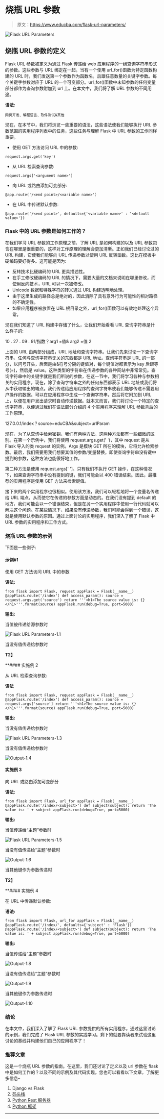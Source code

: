 # 烧瓶 URL 参数

> 原文：<https://www.educba.com/flask-url-parameters/>

![Flask URL Parameters](img/7bf9c096565b5fa1a458d30d5559daf5.png)



## 烧瓶 URL 参数的定义

Flask URL 参数被定义为通过 Flask 传递给 web 应用程序的一组查询字符串形式的参数。这些参数与 URL 绑定在一起。当有一个使用 url_for()函数为特定函数构建的 URL 时，我们发送第一个参数作为函数名，后跟任意数量的关键字参数。每个关键字参数对应于 URL 的一个可变部分。url_for()函数中未知参数的任何变量部分都作为查询参数附加到 url 上。在本文中，我们将了解 URL 参数的不同用途。

**语法:**

<small>网页开发、编程语言、软件测试&其他</small>

现在，在本节中，我们将浏览一些重要的语法，这些语法使我们能够执行 URL 参数范围的实用程序列表中的任务，这些任务与理解 Flask 中 URL 参数的工作同样重要。

*   使用 GET 方法访问 URL 中的参数:

`request.args.get('key')`

*   从 URL 检索查询参数:

`request.args['<argument name>']`

*   向 URL 或路由添加可变部分:

`@app.route('/<end point>/<variable name>')`

*   在 URL 中传递默认参数:

`@app.route('/<end point>', defaults={'<variable name>' : '<default value>'})`

### Flask 中的 URL 参数是如何工作的？

在我们学习 URL 参数的工作原理之前，了解 URL 是如何构建的以及 URL 参数包含在哪里是很重要的，这样对工作原理的理解会更加清晰。正如我们已经讨论过的 URL 构建，它使我们能够向 URL 传递参数以使用 URL 反转函数。这比在模板中硬编码要好得多。这可能是因为:

*   反转技术比硬编码的 URL 更具描述性。
*   在手工修改硬编码的 URL 的情况下，需要大量的文档来说明在哪里修改，而使用反向技术，URL 可以一次被修改。
*   Unicode 数据和特殊字符的转义通过 URL 构建透明地处理。
*   由于这里生成的路径总是绝对的，因此消除了具有意外行为可能性的相对路径的不确定性。
*   如果应用程序被放置在 URL 根目录之外，url_for()函数可以有效地处理这个异常。

现在我们知道了 URL 构建中存储了什么，让我们开始看看 URL 查询字符串是什么样子的:

10 . 27 . 09 . 91/指数？arg1 =值& arg2 =值 2

上面的 URL 由两部分组成，URL 地址和查询字符串。让我们先来讨论一下查询字符串，任何与查询字符串无关的东西都是 URL 地址。查询字符串是 URL 的一部分，以问号开头，后面是由&符号分隔的键值对，每个键值对都表示为 key 后跟等号(=)，然后是 value。这种类型的字符串在传递参数的各种网站中非常常见。查询字符串中的关键字就是我们所说的参数，在这一节中，我们将学习各种与参数相关的实用程序。现在，除了查询字符串之外的任何东西都表示 URL 地址或我们将从中获取输出的端点。我们传递给应用程序的查询字符串使我们能够传递不需要用户操作的数据。可以在应用程序中生成一个查询字符串，然后将它附加到 URL 上，以便在用户发出请求时自动传递数据。就本文而言，我们将讨论一个特定的查询字符串，以便通过我们在语法部分介绍的 4 个实用程序来理解 URL 参数背后的工作原理。

127.0.0.1/index？source=eduCBA&subject=urlParam

现在，为了从查询中检索密钥，我们有两种方法，这两种方法都有一些细微的区别。在第一个示例中，我们将使用 request.args.get(' <argument name="">')，其中 request 是从 Flask 导入的类 request 的实例。Args 是模块 GET 所在的模块，它将允许检索参数。最后，我们需要用我们想要其值的参数/变量替换<argument name="">。即使查询字符串没有键中提到的参数，这种方法也能很好地工作。</argument></argument>

第二种方法是使用 request.args[' <argument name="">']。只有我们不执行 GET 操作，在这种情况下，如果查询字符串中没有提到的键，我们可能会以 400 错误结束。因此，最推荐的实用程序是使用 GET 方法来检索键值。</argument>

接下来的两个实用程序也很相似。使用该方法，我们可以轻松地将一个变量名传递给 URL 端点，从而使它在传递的参数方面是动态的。在我们没有提到 default 的地方，我们可能会以一个错误结束，但是在另一个实用程序中使用一行代码就可以解决这个问题。在某些情况下，如果没有传递参数，我们可能会得到一个错误，这就是使用默认参数的原因。通过上面讨论的实用程序，我们深入了解了 Flask 中 URL 参数的实用程序和工作方式。

### 烧瓶 URL 参数的示例

下面是一些例子:

#### 示例#1

使用 GET 方法访问 URL 中的参数

**语法:**

`from flask import Flask, request
appFlask = Flask(__name__)
@appFlask.route('/index')
def access_param():
source = request.args.get('source')
return '''<h1>The source value is: {}</h1>'''.format(source)
appFlask.run(debug=True, port=5000)`

**输出:**

当值被传递给源参数时

![Flask URL Parameters-1.1](img/8a7046ae00fde89ca5010d78a0531dcd.png)



当没有值传递给参数时

**T2】**



 **#### 实施例 2

从 URL 检索查询参数:

**语法**

`from flask import Flask, request
appFlask = Flask(__name__)
@appFlask.route('/index')
def access_param():
source = request.args['source'] return '''<h1>The source value is: {}</h1>'''.format(source)
appFlask.run(debug=True, port=5000)`

**输出:**

当没有值传递给参数时

![Flask URL Parameters-1.3](img/a0102462e26842992adbfc1b5b466d5e.png)



当没有值传递给参数时

![Output-1.4](img/b399380d7be254f3f7733b8e90e0d8fb.png)



#### 实施例 3

向 URL 或路由添加可变部分

**语法:**

`from flask import Flask, url_for
appFlask = Flask(__name__)
@appFlask.route('/index/<subject>')
def subject(subject):
return 'The value is: ' + subject
appFlask.run(debug=True, port=5000)`

**输出:**

当值传递给“主题”参数时

![Flask URL Parameters-1.5](img/bdaf69b76be15cc98da507c1b36cc407.png)



当没有值传递给“主题”参数时

![Output-1.6](img/2efe1ca0d97857e4e6f8f31a386ebc6c.png)



当其他键作为参数传递时

**T2】**



 **#### 实施例 4

在 URL 中传递默认参数:

**语法:**

`from flask import Flask, url_for
appFlask = Flask(__name__)
@appFlask.route('/index/', defaults={'subject' : 'Flask'})
@appFlask.route('/index/<subject>')
def subject(subject):
return 'The value is: ' + subject
appFlask.run(debug=True, port=5000)`

**输出:**

当值传递给“主题”参数时

![Output-1.8](img/419cb94a066d033c4072d875b294b2de.png)



当没有值传递给“主题”参数时

![Output-1.9](img/703c2dd2534dfc452f3444bf7052a727.png)



当其他键作为参数传递时

![Output-1.10](img/7b2212a2d13ffc6bf29bde9f2bc2e018.png)



### 结论

在本文中，我们深入了解了 Flask URL 参数提供的所有实用程序，通过这里讨论的示例，我们完成了 Flask URL 参数的实践学习。剩下的就要靠读者来试验这里讨论的基线并构建他们自己的应用程序了！

### 推荐文章

这是一个烧瓶 URL 参数的指南。在这里，我们还讨论了定义以及 url 参数在 flask 中是如何工作的？以及不同的示例及其代码实现。您也可以看看以下文章，了解更多信息–

1.  Django vs Flask
2.  [码头栈](https://www.educba.com/docker-stack/)
3.  [Python Rest 服务器](https://www.educba.com/python-rest-server/)
4.  [Python 框架](https://www.educba.com/python-frameworks/)





****